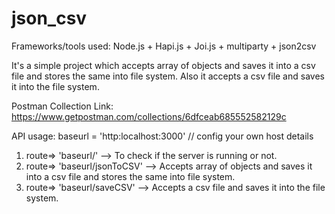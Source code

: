 # json_csv
Frameworks/tools used: Node.js + Hapi.js + Joi.js + multiparty + json2csv

It's a simple project which accepts array of objects and saves it into a csv file and stores the same into file system.
Also it accepts a csv file and saves it into the file system.

Postman Collection Link: https://www.getpostman.com/collections/6dfceab685552582129c

API usage:
baseurl = 'http:localhost:3000' // config your own host details
1) route=> 'baseurl/' --> To check if the server is running or not.
2) route=> 'baseurl/jsonToCSV' --> Accepts array of objects and saves it into a csv file and stores the same into file system.
3) route=> 'baseurl/saveCSV' --> Accepts a csv file and saves it into the file system.
